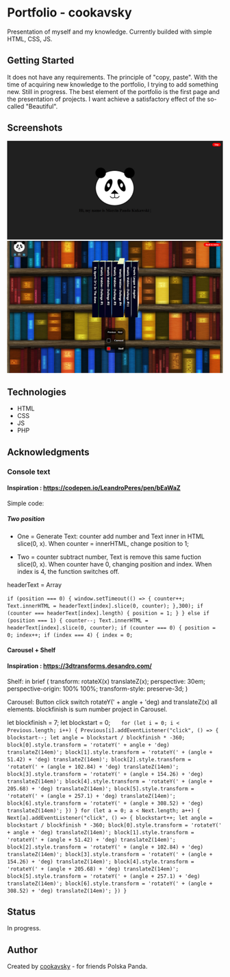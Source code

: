 # Portfolio - cookavsky
Presentation of myself and my knowledge. Currently builded with simple HTML, CSS, JS.

## Getting Started
It does not have any requirements. The principle of "copy, paste". With the time of acquiring new knowledge to the portfolio, I trying to add something new. Still in progress. The best element of the portfolio is the first page and the presentation of projects. I want achieve a satisfactory effect of the so-called "Beautiful".

## Screenshots
![Example screenshot](./img/screencapture1.jpg)
![Example screenshot](./img/screencapture2.jpg)

## Technologies
* HTML
* CSS
* JS
* PHP

## Acknowledgments
### Console text
#### Inspiration : https://codepen.io/LeandroPeres/pen/bEaWaZ

Simple code:
##### Two position
* One = Generate Text: counter add number and Text inner in HTML slice(0, x). When counter = innerHTML, change position to 1;

* Two = counter subtract number, Text is remove this same fuction slice(0, x). When counter have 0, changing position and index. When index is 4,
the function switches off.

headerText = Array

`if (position === 0) {
        window.setTimeout(() => {
            counter++;
            Text.innerHTML = headerText[index].slice(0, counter);
        },300);
        if (counter === headerText[index].length) {
            position = 1;
        }
    } else if (position === 1) {
        counter--;
        Text.innerHTML = headerText[index].slice(0, counter);
        if (counter === 0) {
            position = 0;
            index++;
            if (index === 4) {
                index = 0;`

#### Carousel + Shelf
#### Inspiration : https://3dtransforms.desandro.com/

Shelf: in brief (
    transform: rotateX(x) translateZ(x);
    perspective: 30em;
    perspective-origin: 100% 100%;
    transform-style: preserve-3d;
    )

Carousel:
Button click switch rotateY(' + angle + 'deg) and translateZ(x) all elements. blockfinish is sum number project in Carousel.

let blockfinish = 7;
let blockstart = 0;
`   for (let i = 0; i < Previous.length; i++) {
        Previous[i].addEventListener("click", () => {
            blockstart--;
            let angle = blockstart / blockfinish * -360;
            block[0].style.transform = 'rotateY(' + angle + 'deg) translateZ(14em)';
            block[1].style.transform = 'rotateY(' + (angle + 51.42) + 'deg) translateZ(14em)';
            block[2].style.transform = 'rotateY(' + (angle + 102.84) + 'deg) translateZ(14em)';
            block[3].style.transform = 'rotateY(' + (angle + 154.26) + 'deg) translateZ(14em)';
            block[4].style.transform = 'rotateY(' + (angle + 205.68) + 'deg) translateZ(14em)';
            block[5].style.transform = 'rotateY(' + (angle + 257.1) + 'deg) translateZ(14em)';
            block[6].style.transform = 'rotateY(' + (angle + 308.52) + 'deg) translateZ(14em)';
        })
    }
    for (let a = 0; a < Next.length; a++) {
        Next[a].addEventListener("click", () => {
            blockstart++;
            let angle = blockstart / blockfinish * -360;
            block[0].style.transform = 'rotateY(' + angle + 'deg) translateZ(14em)';
            block[1].style.transform = 'rotateY(' + (angle + 51.42) + 'deg) translateZ(14em)';
            block[2].style.transform = 'rotateY(' + (angle + 102.84) + 'deg) translateZ(14em)';
            block[3].style.transform = 'rotateY(' + (angle + 154.26) + 'deg) translateZ(14em)';
            block[4].style.transform = 'rotateY(' + (angle + 205.68) + 'deg) translateZ(14em)';
            block[5].style.transform = 'rotateY(' + (angle + 257.1) + 'deg) translateZ(14em)';
            block[6].style.transform = 'rotateY(' + (angle + 308.52) + 'deg) translateZ(14em)';
        })
    }`

## Status
In progress.

## Author
Created by [cookavsky](https://www.cookavsky.com/) - for friends Polska Panda.
